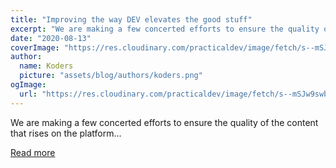 ```yaml
---
title: "Improving the way DEV elevates the good stuff"
excerpt: "We are making a few concerted efforts to ensure the quality of the content that rises on the platform..."
date: "2020-08-13"
coverImage: "https://res.cloudinary.com/practicaldev/image/fetch/s--mSJw9swb--/c_imagga_scale,f_auto,fl_progressive,h_420,q_auto,w_1000/https://dev-to-uploads.s3.amazonaws.com/i/i9ysl303eodpjiq5v82p.png"
author:
  name: Koders
  picture: "assets/blog/authors/koders.png"
ogImage:
  url: "https://res.cloudinary.com/practicaldev/image/fetch/s--mSJw9swb--/c_imagga_scale,f_auto,fl_progressive,h_420,q_auto,w_1000/https://dev-to-uploads.s3.amazonaws.com/i/i9ysl303eodpjiq5v82p.png"
---
```


We are making a few concerted efforts to ensure the quality of the content that rises on the platform...

[Read more](https://dev.to/devteam/improving-the-way-dev-elevates-the-good-stuff-39an)
